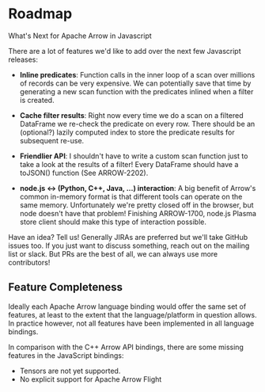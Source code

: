 # Roadmap

What's Next for Apache Arrow in Javascript

There are a lot of features we'd like to add over the next few Javascript releases:

* **Inline predicates**: Function calls in the inner loop of a scan over millions of records can be very expensive. We can potentially save that time by generating a new scan function with the predicates inlined when a filter is created.

* **Cache filter results**: Right now every time we do a scan on a filtered DataFrame we re-check the predicate on every row. There should be an (optional?) lazily computed index to store the predicate results for subsequent re-use.

* **Friendlier API**: I shouldn't have to write a custom scan function just to take a look at the results of a filter! Every DataFrame should have a toJSON() function (See ARROW-2202).

* **node.js ↔ (Python, C++, Java, ...) interaction**: A big benefit of Arrow's common in-memory format is that different tools can operate on the same memory. Unfortunately we're pretty closed off in the browser, but node doesn't have that problem! Finishing ARROW-1700, node.js Plasma store client should make this type of interaction possible.

Have an idea? Tell us! Generally JIRAs are preferred but we'll take GitHub issues too. If you just want to discuss something, reach out on the mailing list or slack. But PRs are the best of all, we can always use more contributors!


## Feature Completeness

Ideally each Apache Arrow language binding would offer the same set of features, at least to the extent that the language/platform in question allows. In practice however, not all features have been implemented in all language bindings.

In comparison with the C++ Arrow API bindings, there are some missing features in the JavaScript bindings:

- Tensors are not yet supported.
- No explicit support for Apache Arrow Flight
